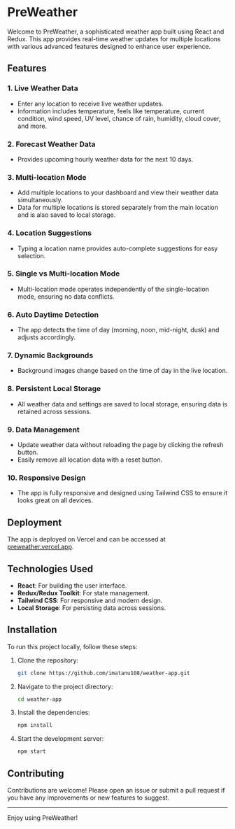 # PreWeather

Welcome to PreWeather, a sophisticated weather app built using React and Redux. This app provides real-time weather updates for multiple locations with various advanced features designed to enhance user experience.

## Features

### 1. Live Weather Data
- Enter any location to receive live weather updates.
- Information includes temperature, feels like temperature, current condition, wind speed, UV level, chance of rain, humidity, cloud cover, and more.

### 2. Forecast Weather Data
- Provides upcoming hourly weather data for the next 10 days.

### 3. Multi-location Mode
- Add multiple locations to your dashboard and view their weather data simultaneously.
- Data for multiple locations is stored separately from the main location and is also saved to local storage.

### 4. Location Suggestions
- Typing a location name provides auto-complete suggestions for easy selection.

### 5. Single vs Multi-location Mode
- Multi-location mode operates independently of the single-location mode, ensuring no data conflicts.

### 6. Auto Daytime Detection
- The app detects the time of day (morning, noon, mid-night, dusk) and adjusts accordingly.

### 7. Dynamic Backgrounds
- Background images change based on the time of day in the live location.

### 8. Persistent Local Storage
- All weather data and settings are saved to local storage, ensuring data is retained across sessions.

### 9. Data Management
- Update weather data without reloading the page by clicking the refresh button.
- Easily remove all location data with a reset button.

### 10. Responsive Design
- The app is fully responsive and designed using Tailwind CSS to ensure it looks great on all devices.

## Deployment

The app is deployed on Vercel and can be accessed at [preweather.vercel.app](https://preweather.vercel.app).

## Technologies Used

- **React**: For building the user interface.
- **Redux/Redux Toolkit**: For state management.
- **Tailwind CSS**: For responsive and modern design.
- **Local Storage**: For persisting data across sessions.

## Installation

To run this project locally, follow these steps:

1. Clone the repository:
    ```bash
    git clone https://github.com/imatanu108/weather-app.git
    ```

2. Navigate to the project directory:
    ```bash
    cd weather-app
    ```

3. Install the dependencies:
    ```bash
    npm install
    ```

4. Start the development server:
    ```bash
    npm start
    ```

## Contributing

Contributions are welcome! Please open an issue or submit a pull request if you have any improvements or new features to suggest.

---

Enjoy using PreWeather!
